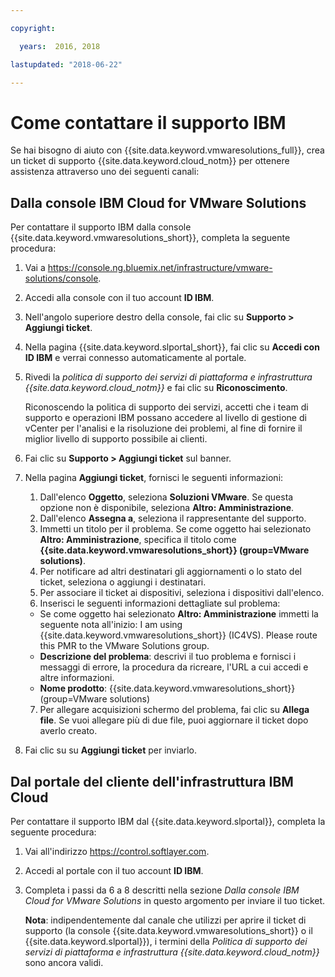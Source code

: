 ```yaml
---

copyright:

  years:  2016, 2018

lastupdated: "2018-06-22"

---
```


# Come contattare il supporto IBM

Se hai bisogno di aiuto con {{site.data.keyword.vmwaresolutions_full}}, crea un ticket di supporto {{site.data.keyword.cloud_notm}} per ottenere assistenza attraverso uno dei seguenti canali:

## Dalla console IBM Cloud for VMware Solutions

Per contattare il supporto IBM dalla console {{site.data.keyword.vmwaresolutions_short}}, completa la seguente procedura:

1. Vai a
   https://console.ng.bluemix.net/infrastructure/vmware-solutions/console.
2. Accedi alla console con il tuo account **ID IBM**.
3. Nell'angolo superiore destro della console, fai clic su **Supporto > Aggiungi ticket**.
4. Nella pagina {{site.data.keyword.slportal_short}}, fai clic su **Accedi con ID IBM** e verrai connesso automaticamente al portale.
5. Rivedi la _politica di supporto dei servizi di piattaforma e infrastruttura {{site.data.keyword.cloud_notm}}_ e fai clic su **Riconoscimento**.

   Riconoscendo la politica di supporto dei servizi, accetti che i team di supporto e operazioni IBM possano accedere al livello di gestione di vCenter per l'analisi e la risoluzione dei problemi, al fine di fornire il miglior livello di supporto possibile ai clienti.

6. Fai clic su **Supporto > Aggiungi ticket** sul banner.
7. Nella pagina **Aggiungi ticket**, fornisci le seguenti informazioni:
   1. Dall'elenco **Oggetto**, seleziona **Soluzioni VMware**. Se questa opzione non è disponibile, seleziona **Altro: Amministrazione**.   
   2. Dall'elenco **Assegna a**, seleziona il rappresentante del supporto.  
   3. Immetti un titolo per il problema. Se come oggetto hai selezionato **Altro: Amministrazione**, specifica il titolo come
   **{{site.data.keyword.vmwaresolutions_short}} (group=VMware solutions)**.  
   4. Per notificare ad altri destinatari gli aggiornamenti o lo stato del ticket, seleziona o aggiungi i destinatari.
   5. Per associare il ticket ai dispositivi, seleziona i dispositivi dall'elenco.  
   6. Inserisci le seguenti informazioni dettagliate sul problema:      
     * Se come oggetto hai selezionato **Altro: Amministrazione** immetti la seguente nota all'inizio: I am using {{site.data.keyword.vmwaresolutions_short}} (IC4VS). Please route this PMR to the VMware Solutions group.   
     * **Descrizione del problema**: descrivi il tuo problema e fornisci i messaggi di errore, la procedura da ricreare, l'URL a cui accedi e altre informazioni.    
     * **Nome prodotto**: {{site.data.keyword.vmwaresolutions_short}} (group=VMware solutions)    
   7. Per allegare acquisizioni schermo del problema, fai clic su **Allega file**. Se vuoi allegare più di due file, puoi aggiornare il
   ticket dopo averlo creato.  
8. Fai clic su su **Aggiungi ticket** per inviarlo.

## Dal portale del cliente dell'infrastruttura IBM Cloud

Per contattare il supporto IBM dal {{site.data.keyword.slportal}}, completa la seguente procedura:

1. Vai all'indirizzo https://control.softlayer.com.
2. Accedi al portale con il tuo account **ID IBM**.
3. Completa i passi da 6 a 8 descritti nella sezione _Dalla console IBM Cloud for VMware Solutions_ in questo argomento per inviare il tuo ticket.

    **Nota**: indipendentemente dal canale che utilizzi per aprire il ticket di supporto (la console {{site.data.keyword.vmwaresolutions_short}} o il {{site.data.keyword.slportal}}), i termini della _Politica di supporto dei servizi di piattaforma e infrastruttura {{site.data.keyword.cloud_notm}}_ sono ancora validi.
